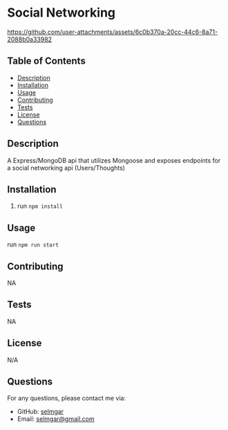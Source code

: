 # Social Networking


https://github.com/user-attachments/assets/6c0b370a-20cc-44c6-8a71-2088b0a33982


  ## Table of Contents
  - [Description](#description)
  - [Installation](#installation)
  - [Usage](#usage)
  - [Contributing](#contributing)
  - [Tests](#tests)
  - [License](#license)
  - [Questions](#questions)

  ## Description
  A Express/MongoDB api that utilizes Mongoose and exposes endpoints for a social networking api (Users/Thoughts)

  ## Installation
  1. run `npm install`

  ## Usage
  run `npm run start`

  ## Contributing
  NA

  ## Tests
  NA

  ## License
  N/A 

  ## Questions
  For any questions, please contact me via:

  - GitHub: [selmgar](https://github.com/selmgar)
  - Email: selmgar@gmail.com
  
